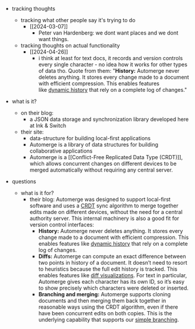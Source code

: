   * tracking thoughts
    * tracking what other people say it's trying to do
      * [[2024-03-07]]
        * Peter van Hardenberg: we dont want places and we dont want things.
    * tracking thoughts on actual functionality
      * [[2024-04-26]]
        * i think at least for text docs, it records and version controls every single character - no idea how it works for other types of data tho. Quote from them: "**History:** Automerge never deletes anything. It stores every change made to a document with efficient compression. This enables features like [dynamic history](https://www.inkandswitch.com/patchwork/notebook/03/) that rely on a complete log of changes."

  * what is it?
    * on their blog:
      * a JSON data storage and synchronization library developed here at Ink & Switch
    * their site:
      * data-structure for building local-first applications
      * Automerge is a library of data structures for building collaborative applications
      * Automerge is a [[Conflict-Free Replicated Data Type (CRDT)]], which allows concurrent changes on different devices to be merged automatically without requiring any central server.
  * questions
    * what is it for?
      * their blog: Automerge was designed to support local-first software and uses a [CRDT](https://crdt.tech/) sync algorithm to merge together edits made on different devices, without the need for a central authority server. This internal machinery is also a good fit for version control interfaces:
        * **History:** Automerge never deletes anything. It stores every change made to a document with efficient compression. This enables features like [dynamic history](https://www.inkandswitch.com/patchwork/notebook/03/) that rely on a complete log of changes.
        * **Diffs:** Automerge can compute an exact difference between two points in history of a document. It doesn’t need to resort to heuristics because the full edit history is tracked. This enables features like [diff visualizations](https://www.inkandswitch.com/patchwork/notebook/04/). For text in particular, Automerge gives each character has its own ID, so it’s easy to show precisely which characters were deleted or inserted.
        * **Branching and merging:** Automerge supports cloning documents and then merging them back together in reasonable ways using the CRDT algorithm, even if there have been concurrent edits on both copies. This is the underlying capability that supports our [simple branching](https://www.inkandswitch.com/patchwork/notebook/06/).